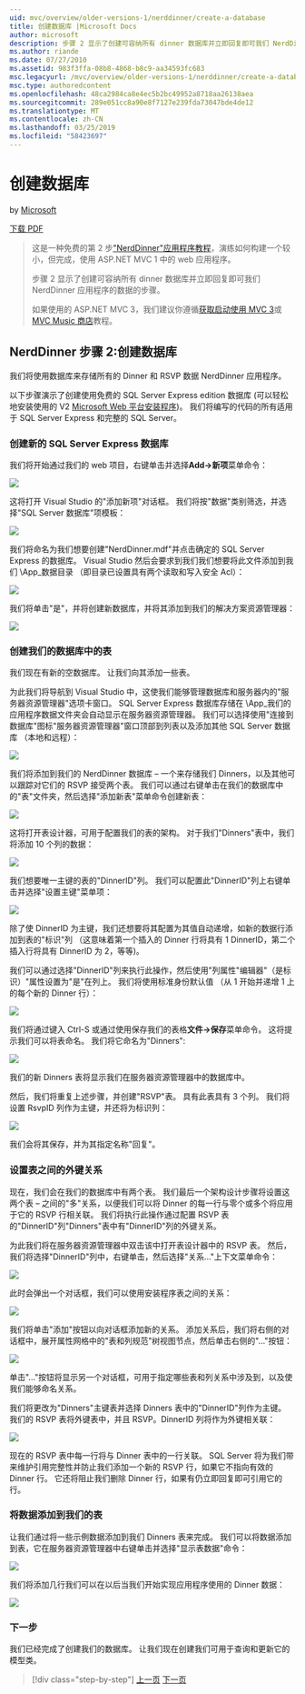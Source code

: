 ```yaml
---
uid: mvc/overview/older-versions-1/nerddinner/create-a-database
title: 创建数据库 |Microsoft Docs
author: microsoft
description: 步骤 2 显示了创建可容纳所有 dinner 数据库并立即回复即可我们 NerdDinner 应用程序的数据的步骤。
ms.author: riande
ms.date: 07/27/2010
ms.assetid: 983f3ffa-08b8-4868-b8c9-aa34593fc683
msc.legacyurl: /mvc/overview/older-versions-1/nerddinner/create-a-database
msc.type: authoredcontent
ms.openlocfilehash: 48ca2984ca8e4ec5b2bc49952a8718aa26138aea
ms.sourcegitcommit: 289e051cc8a90e8f7127e239fda73047bde4de12
ms.translationtype: MT
ms.contentlocale: zh-CN
ms.lasthandoff: 03/25/2019
ms.locfileid: "58423697"
---
```

<a name="create-a-database"></a>创建数据库
====================
by [Microsoft](https://github.com/microsoft)

[下载 PDF](http://aspnetmvcbook.s3.amazonaws.com/aspnetmvc-nerdinner_v1.pdf)

> 这是一种免费的第 2 步["NerdDinner"应用程序教程](introducing-the-nerddinner-tutorial.md)，演练如何构建一个较小，但完成，使用 ASP.NET MVC 1 中的 web 应用程序。
> 
> 步骤 2 显示了创建可容纳所有 dinner 数据库并立即回复即可我们 NerdDinner 应用程序的数据的步骤。
> 
> 如果使用的 ASP.NET MVC 3，我们建议你遵循[获取启动使用 MVC 3](../../older-versions/getting-started-with-aspnet-mvc3/cs/intro-to-aspnet-mvc-3.md)或[MVC Music 商店](../../older-versions/mvc-music-store/mvc-music-store-part-1.md)教程。


## <a name="nerddinner-step-2-creating-the-database"></a>NerdDinner 步骤 2:创建数据库

我们将使用数据库来存储所有的 Dinner 和 RSVP 数据 NerdDinner 应用程序。

以下步骤演示了创建使用免费的 SQL Server Express edition 数据库 (可以轻松地安装使用的 V2 [Microsoft Web 平台安装程序](https://www.microsoft.com/web/downloads/platform.aspx))。 我们将编写的代码的所有适用于 SQL Server Express 和完整的 SQL Server。

### <a name="creating-a-new-sql-server-express-database"></a>创建新的 SQL Server Express 数据库

我们将开始通过我们的 web 项目，右键单击并选择**Add-&gt;新项**菜单命令：

![](create-a-database/_static/image1.png)

这将打开 Visual Studio 的"添加新项"对话框。 我们将按"数据"类别筛选，并选择"SQL Server 数据库"项模板：

![](create-a-database/_static/image2.png)

我们将命名为我们想要创建"NerdDinner.mdf"并点击确定的 SQL Server Express 的数据库。 Visual Studio 然后会要求到我们我们想要将此文件添加到我们 \App\_数据目录 （即目录已设置具有两个读取和写入安全 Acl）：

![](create-a-database/_static/image3.png)

我们将单击"是"，并将创建新数据库，并将其添加到我们的解决方案资源管理器：

![](create-a-database/_static/image4.png)

### <a name="creating-tables-within-our-database"></a>创建我们的数据库中的表

我们现在有新的空数据库。 让我们向其添加一些表。

为此我们将导航到 Visual Studio 中，这使我们能够管理数据库和服务器内的"服务器资源管理器"选项卡窗口。 SQL Server Express 数据库存储在 \App\_我们的应用程序数据文件夹会自动显示在服务器资源管理器。 我们可以选择使用"连接到数据库"图标"服务器资源管理器"窗口顶部到列表以及添加其他 SQL Server 数据库 （本地和远程）：

![](create-a-database/_static/image5.png)

我们将添加到我们的 NerdDinner 数据库 – 一个来存储我们 Dinners，以及其他可以跟踪对它们的 RSVP 接受两个表。 我们可以通过右键单击在我们的数据库中的"表"文件夹，然后选择"添加新表"菜单命令创建新表：

![](create-a-database/_static/image6.png)

这将打开表设计器，可用于配置我们的表的架构。 对于我们"Dinners"表中，我们将添加 10 个列的数据：

![](create-a-database/_static/image7.png)

我们想要唯一主键的表的"DinnerID"列。 我们可以配置此"DinnerID"列上右键单击并选择"设置主键"菜单项：

![](create-a-database/_static/image8.png)

除了使 DinnerID 为主键，我们还想要将其配置为其值自动递增，如新的数据行添加到表的"标识"列 （这意味着第一个插入的 Dinner 行将具有 1 DinnerID，第二个插入行将具有 DinnerID 为 2，等等)。

我们可以通过选择"DinnerID"列来执行此操作，然后使用"列属性"编辑器"（是标识）"属性设置为"是"在列上。 我们将使用标准身份默认值 （从 1 开始并递增 1 上的每个新的 Dinner 行）：

![](create-a-database/_static/image9.png)

我们将通过键入 Ctrl-S 或通过使用保存我们的表格**文件-&gt;保存**菜单命令。 这将提示我们可以将表命名。 我们将它命名为"Dinners":

![](create-a-database/_static/image10.png)

我们的新 Dinners 表将显示我们在服务器资源管理器中的数据库中。

然后，我们将重复上述步骤，并创建"RSVP"表。 具有此表具有 3 个列。 我们将设置 RsvpID 列作为主键，并还将为标识列：

![](create-a-database/_static/image11.png)

我们会将其保存，并为其指定名称"回复"。

### <a name="setting-up-a-foreign-key-relationship-between-tables"></a>设置表之间的外键关系

现在，我们会在我们的数据库中有两个表。 我们最后一个架构设计步骤将设置这两个表 – 之间的"多"关系，以便我们可以将 Dinner 的每一行与零个或多个将应用于它的 RSVP 行相关联。 我们将执行此操作通过配置 RSVP 表的"DinnerID"列"Dinners"表中有"DinnerID"列的外键关系。

为此我们将在服务器资源管理器中双击该中打开表设计器中的 RSVP 表。 然后，我们将选择"DinnerID"列中，右键单击，然后选择"关系..."上下文菜单命令：

![](create-a-database/_static/image12.png)

此时会弹出一个对话框，我们可以使用安装程序表之间的关系：

![](create-a-database/_static/image13.png)

我们将单击"添加"按钮以向对话框添加新的关系。 添加关系后，我们将右侧的对话框中，展开属性网格中的"表和列规范"树视图节点，然后单击右侧的"..."按钮：

![](create-a-database/_static/image14.png)

单击"..."按钮将显示另一个对话框，可用于指定哪些表和列关系中涉及到，以及使我们能够命名关系。

我们将更改为"Dinners"主键表并选择 Dinners 表中的"DinnerID"列作为主键。 我们的 RSVP 表将外键表中，并且 RSVP。DinnerID 列将作为外键相关联：

![](create-a-database/_static/image15.png)

现在的 RSVP 表中每一行将与 Dinner 表中的一行关联。 SQL Server 将为我们带来维护引用完整性并防止我们添加一个新的 RSVP 行，如果它不指向有效的 Dinner 行。 它还将阻止我们删除 Dinner 行，如果有仍立即回复即可引用它的行。

### <a name="adding-data-to-our-tables"></a>将数据添加到我们的表

让我们通过将一些示例数据添加到我们 Dinners 表来完成。 我们可以将数据添加到表，它在服务器资源管理器中右键单击并选择"显示表数据"命令：

![](create-a-database/_static/image16.png)

我们将添加几行我们可以在以后当我们开始实现应用程序使用的 Dinner 数据：

![](create-a-database/_static/image17.png)

### <a name="next-step"></a>下一步

我们已经完成了创建我们的数据库。 让我们现在创建我们可用于查询和更新它的模型类。

> [!div class="step-by-step"]
> [上一页](create-a-new-aspnet-mvc-project.md)
> [下一页](build-a-model-with-business-rule-validations.md)
